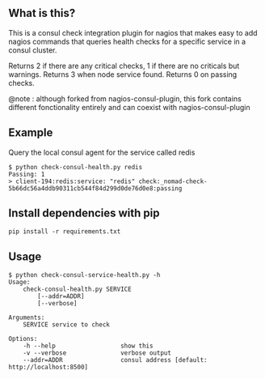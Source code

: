 ## What is this?

This is a consul check integration plugin for nagios that makes easy to add nagios commands that queries health checks for a specific service in a consul cluster.

Returns 2 if there are any critical checks, 1 if there are no criticals but warnings. Returns 3 when node service found. Returns 0 on passing checks.


@note : although forked from nagios-consul-plugin, this fork contains different fonctionality entirely and can coexist with nagios-consul-plugin

## Example

Query the local consul agent for the service called redis
```
$ python check-consul-health.py redis
Passing: 1
> client-194:redis:service: "redis" check:_nomad-check-5b66dc56a4ddb90311cb544f84d299d0de76d0e8:passing

```

## Install dependencies with pip

```
pip install -r requirements.txt
```

## Usage

```
$ python check-consul-service-health.py -h
Usage: 
    check-consul-health.py SERVICE
        [--addr=ADDR]
        [--verbose]

Arguments:
    SERVICE service to check

Options:
    -h --help                  show this
    -v --verbose               verbose output
    --addr=ADDR                consul address [default: http://localhost:8500]
```

